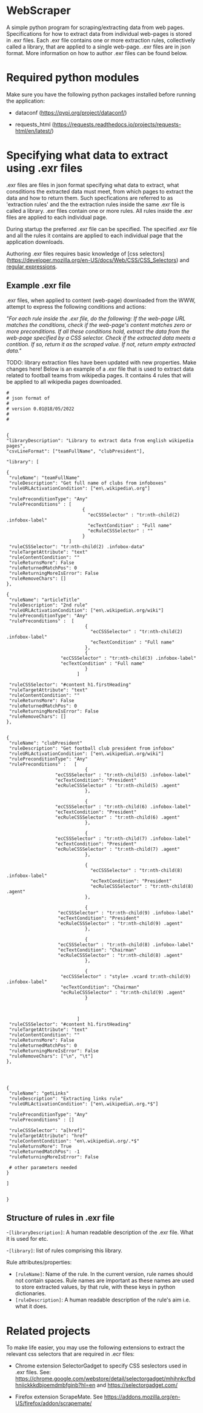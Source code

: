 # WebScraper
 
A simple python program for scraping/extracting data from web pages. Specifications for how to extract data from individual web-pages is stored in .exr files. Each .exr file contains one or more extraction rules, collectively called a library, that are applied to a single web-page. .exr files are in json format. More information on how to author .exr files can be found below.


# Required python modules

Make sure you have the following python packages installed before running the application:

* dataconf (https://pypi.org/project/dataconf/)

* requests_html (https://requests.readthedocs.io/projects/requests-html/en/latest/)




# Specifying what data to extract using .exr files

.exr files are files in json format specifying what data to extract, what consditions the extracted data must meet, from which pages to extract the data and how to return them. Such specfications are referred to as 'extraction rules' and the the extraction rules inside the same .exr file is called a library. .exr files contain one or more rules. All rules inside the .exr files are applied to each individual page.

During startup the preferred .exr file can be specified. The specified .exr file and all the rules it contains are applied to each individual page that the application downloads.  

Authoring .exr files requires basic knowledge of [css selectors] (https://developer.mozilla.org/en-US/docs/Web/CSS/CSS_Selectors) and [regular expressions](https://www.regular-expressions.info/).

## Example .exr file

.exr files, when applied to content (web-page) downloaded from the WWW, attempt to express the following conditions and actions:

*"For each rule inside the .exr file, do the following: If the web-page URL matches the conditions, check if the web-page's content matches zero or more preconditions. If all these conditions hold, extract the data from the web-page specified by a CSS selector. Check if the extracted data meets a contition. If so, return it as the scraped value. If not, return empty extracted data."*   


TODO: library extraction files have been  updated with new properties. Make changes here!
Below is an example of a .exr file that is used to extract data related to football teams from wikipedia pages. It contains 4 rules that will be applied to all wikipedia pages downloaded.

```
#
# json format of 
# 
# version 0.01@18/05/2022
#
#


{
"libraryDescription": "Library to extract data from english wikipedia pages",
"csvLineFormat": ["teamFullName", "clubPresident"],

"library": [

{
 "ruleName": "teamFullName"
 "ruleDescription": "Get full name of clubs from infoboxes"
 "ruleURLActivationCondition": ["en\.wikipedia\.org"]
 
 "rulePreconditionType": "Any"
 "rulePreconditions" : [ 
                            {
                              "ecCSSSelector" : "tr:nth-child(2) .infobox-label" 
                              "ecTextCondition" : "Full name"
                              "ecRuleCSSSelector" : ""
                            }                       
                       ]
 "ruleCSSSelector": "tr:nth-child(2) .infobox-data"
 "ruleTargetAttribute": "text"
 "ruleContentCondition": ""
 "ruleReturnsMore": False
 "ruleReturnedMatchPos": 0
 "ruleReturningMoreIsError": False
 "ruleRemoveChars": []
},

{
 "ruleName": "articleTitle"
 "ruleDescription": "2nd rule"
 "ruleURLActivationCondition": ["en\.wikipedia\.org/wiki"]
 "rulePreconditionType": "Any"
 "rulePreconditions" :  [ 
                             {
                               "ecCSSSelector" : "tr:nth-child(2) .infobox-label" 
                               "ecTextCondition" : "Full name"
                             },
                             {
			        "ecCSSSelector" : "tr:nth-child(3) .infobox-label" 
			        "ecTextCondition" : "Full name"
                             }
                          ]
                       
 "ruleCSSSelector": "#content h1.firstHeading"
 "ruleTargetAttribute": "text"
 "ruleContentCondition": ""
 "ruleReturnsMore": False
 "ruleReturnedMatchPos": 0
 "ruleReturningMoreIsError": False
 "ruleRemoveChars": []
},


{
 "ruleName": "clubPresident"
 "ruleDescription": "Get football club president from infobox"
 "ruleURLActivationCondition": ["en\.wikipedia\.org/wiki"]
 "rulePreconditionType": "Any"
 "rulePreconditions" :   [ 
                             {
			      "ecCSSSelector" : "tr:nth-child(5) .infobox-label" 
			      "ecTextCondition": "President"
			      "ecRuleCSSSelector" : "tr:nth-child(5) .agent"			      			      
                             },
                             
                             {
			      "ecCSSSelector" : "tr:nth-child(6) .infobox-label" 
			      "ecTextCondition": "President"
			      "ecRuleCSSSelector" : "tr:nth-child(6) .agent"			      			      
                             },
                             
                             {
			      "ecCSSSelector" : "tr:nth-child(7) .infobox-label" 
			      "ecTextCondition": "President"
			      "ecRuleCSSSelector" : "tr:nth-child(7) .agent"			      			      
                             },
                             
                             {
                               "ecCSSSelector" : "tr:nth-child(8) .infobox-label" 
                               "ecTextCondition": "President"
                               "ecRuleCSSSelector" : "tr:nth-child(8) .agent"
                             },
                             
                             {
			       "ecCSSSelector" : "tr:nth-child(9) .infobox-label" 
			       "ecTextCondition": "President"
			       "ecRuleCSSSelector" : "tr:nth-child(9) .agent"
                             },
                             
                             {
			       "ecCSSSelector" : "tr:nth-child(8) .infobox-label" 
			       "ecTextCondition": "Chairman"
			       "ecRuleCSSSelector" : "tr:nth-child(8) .agent"
                             },
                             
                             {
			     	"ecCSSSelector" : "style+ .vcard tr:nth-child(9) .infobox-label" 
			     	"ecTextCondition": "Chairman"
			     	"ecRuleCSSSelector" : "tr:nth-child(9) .agent"
                             }
                             
                             
                             
                          ]                       
 "ruleCSSSelector": "#content h1.firstHeading"
 "ruleTargetAttribute": "text"
 "ruleContentCondition": ""
 "ruleReturnsMore": False
 "ruleReturnedMatchPos": 0
 "ruleReturningMoreIsError": False
 "ruleRemoveChars": ["\n", "\t"]
},




{
 "ruleName": "getLinks"
 "ruleDescription": "Extracting links rule"
 "ruleURLActivationCondition": ["en\.wikipedia\.org.*$"]
 
 "rulePreconditionType": "Any"
 "rulePreconditions" : []
 
 "ruleCSSSelector": "a[href]"
 "ruleTargetAttribute": "href"
 "ruleContentCondition": "en\.wikipedia\.org/.*$"
 "ruleReturnsMore": True
 "ruleReturnedMatchPos": -1
 "ruleReturningMoreIsError": False
 
 # other parameters needed
}

]


}

```

## Structure of rules in .exr file

-``[libraryDescription]``: A human readable description of the .exr file. What it is used for etc.

-``[library]``: list of rules comprising this library.

Rule attributes/properties:

- ``[ruleName]``: Name of the rule. In the current version, rule names should not contain spaces. Rule names are important as these names are used to store extracted values, by that rule, with these keys in python dictionaries.
- ``[ruleDescription]``: A human readable description of the rule's aim i.e. what it does. 





# Related projects

To make life easier, you may use the following extensions to extract the relevant css selectors that are required in .ecr files:

* Chrome extension SelectorGadget to specify CSS seslectors used in .exr files. See: https://chrome.google.com/webstore/detail/selectorgadget/mhjhnkcfbdhnjickkkdbjoemdmbfginb?hl=en and   https://selectorgadget.com/   

* Firefox extension ScrapeMate. See https://addons.mozilla.org/en-US/firefox/addon/scrapemate/
